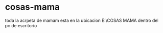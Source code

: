 # cosas-mama
toda la acrpeta de mamam esta en la ubicacion E:\COSAS MAMA dentro del pc de escritorio
